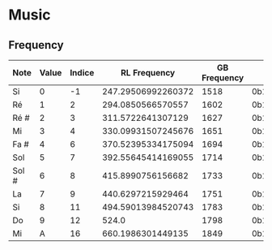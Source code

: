 # Music
## Frequency
|Note | Value |Indice	|RL Frequency |GB Frequency |Binary Frequency |
| --- | ----- | ----- | ----------- | ----------- | ----- |
|Si | 0 |	-1 | 247.29506992260372 | 1518 | 0b10111101110 |
|Ré | 1 | 2 | 294.0850566570557 |	1602 | 0b11001000010 |
|Ré # | 2 | 3|	311.5722641307129|	1627|	0b11001011011 |
|Mi | 3 |	4|	330.09931507245676|	1651|	0b11001110011 |
|Fa #	| 4 |6	|370.52395334175094|	1694|	0b11010011110 |
|Sol 	| 5 | 7	|392.55645414169055 |	1714 |	0b11010110010 |
|Sol # | 6 | 8 | 415.8990756156682 | 1733 | 0b11011000101 |
|La	| 7 | 9 | 440.6297215929464	| 1751 | 0b11011010111 |
|Si | 8 | 11 | 494.59013984520743	| 1783 | 0b11011110111 |
|Do	| 9 | 12 | 524.0 | 1798 | 0b11100000110 |
|Mi | A | 16 | 660.1986301449135 | 1849	| 0b11100111001 |
